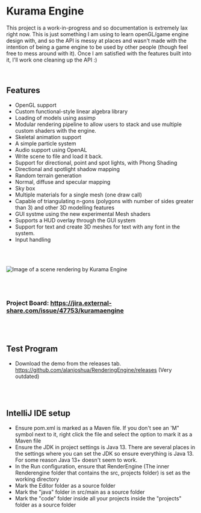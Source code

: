 # Kurama Engine

<p> This project is a work-in-progress and so documentation is extremely lax right now. This is just something I am using to learn openGL/game engine design with, and so the API is messy at places and wasn't made with the intention of being a game engine to be used by other people (though feel free to mess around with it). Once I am satisfied with the features built into it, I'll work one cleaning up the API :) </p>
&nbsp &nbsp &nbsp

## Features
* OpenGL support
* Custom functional-style linear algebra library
* Loading of models using assimp
* Modular rendering pipeline to allow users to stack and use multiple custom shaders with the engine. 
* Skeletal animation support
* A simple particle system
* Audio support using OpenAL
* Write scene to file and load it back. 
* Support for directional, point and spot lights, with Phong Shading
* Directional and spotlight shadow mapping
* Random terrain generation
* Normal, diffuse and specular mapping
* Sky box
* Multiple materials for a single mesh (one draw call)
* Capable of triangulating n-gons (polygons with number of sides greater than 3) and other 3D modelling features
* GUI systme using the new experimental Mesh shaders
* Supports a HUD overlay through the GUI system
* Support for text and create 3D meshes for text with any font in the system.
* Input handling

<br>
<br>

![Image of a scene rendering by Kurama Engine](https://github.com/alanjoshua/Kurama-Engine/blob/master/images/KuramaEngine-screenshot2.png)

<br>
<br>

### Project Board: https://jira.external-share.com/issue/47753/kuramaengine

<br>
<br>

## Test Program
* Download the demo from the releases tab. https://github.com/alanjoshua/RenderingEngine/releases  (Very outdated)

<br>
<br>

## IntelliJ IDE setup
* Ensure pom.xml is marked as a Maven file. If you don't see an 'M" symbol next to it, right click the file and select the option to mark it as a Maven file
* Ensure the JDK in project settings is Java 13. There are several places in the settings where you can set the JDK so ensure everything is Java 13. For some reason Java 13+ doesn't seem to work.
* In the Run configuration, ensure that RenderEngine (The inner Renderengine folder that contains the src, projects folder) is set as the working directory
* Mark the Editor folder as a source folder
* Mark the "java" folder in src/main as a source folder
* Mark the "code" folder inside all your projects inside the "projects" folder as a source folder




